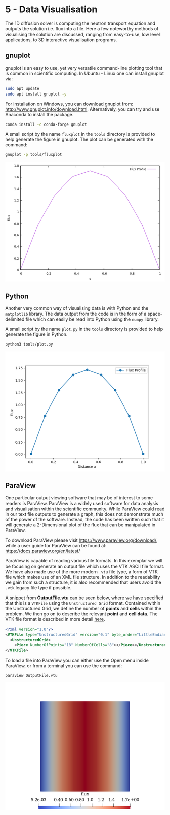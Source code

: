 # 5 - Data Visualisation

The 1D diffusion solver is computing the neutron transport equation and outputs the solution i.e. flux into a file.
Here a few noteworthy methods of visualising the solution are discussed, ranging from easy-to-use, low level applications, to 3D interactive visualisation programs.

## gnuplot

gnuplot is an easy to use, yet very versatile command-line plotting tool that is common in scientific computing.
In Ubuntu - Linux one can install gnuplot via:

```sh
sudo apt update
sudo apt install gnuplot -y
```

For installation on Windows, you can download gnuplot from: <http://www.gnuplot.info/download.html>.
Alternatively, you can try and use Anaconda to install the package.

```sh
conda install -c conda-forge gnuplot
```

A small script by the name `fluxplot` in the `tools` directory is provided to help generate the figure in gnuplot.
The plot can be generated with the command:

```bash
gnuplot -p tools/fluxplot
```

![FluxProfile](images/FluxProfile.png)

## Python

Another very common way of visualising data is with Python and the `matplotlib` library.
The data output from the code is in the form of a space-delimited file which
can easily be read into Python using the `numpy` library.

A small script by the name `plot.py` in the `tools` directory is provided to help generate the figure in Python.

```sh
python3 tools/plot.py
```

![FluxProfile](images/FluxProfilePython.png)

## ParaView

One particular output viewing software that may be of interest to some readers is ParaView. ParaView is a widely used software for data analysis and visualisation within the scientific community. While ParaView could read in our text file outputs to generate a graph, this does not demonstrate much of the power of the software. Instead, the code has been written such that it will generate a 2-Dimensional plot of the flux that can be manipulated in ParaView.

To download ParaView please visit <https://www.paraview.org/download/>, while a user guide for ParaView can be found at: <https://docs.paraview.org/en/latest/>

ParaView is capable of reading various file formats. In this exemplar we will be focusing on generate an output file which uses the VTK ASCII file format. We have also made use of the more modern `.vtu` file type, a form of VTK file which makes use of an XML file structure. In addition to the readability we gain from such a structure, it is also recommended that users avoid the `.vtk` legacy file type if possible.

A snippet from **OutputFile.vtu** can be seen below, where we have specified that this is a `VTKFile` using the `Unstructured Grid` format. Contained within the Unstructured Grid, we define the number of **points** and **cells** within the problem. We then go on to describe the relevant **point** and **cell data**. The VTK file format is described in more detail [here](https://vtk.org/wp-content/uploads/2021/08/VTKUsersGuide.pdf).

```xml
<?xml version="1.0"?>
<VTKFile type="UnstructuredGrid" version="0.1" byte_order="LittleEndian">
  <UnstructuredGrid>
    <Piece NumberOfPoints="18" NumberOfCells="8"></Piece></UnstructuredGrid>
</VTKFile>
```

To load a file into ParaView you can either use the Open menu inside ParaView,
or from a terminal you can use the command:

```sh
paraview OutputFile.vtu
```

![alt](images/FluxParaview.png)
